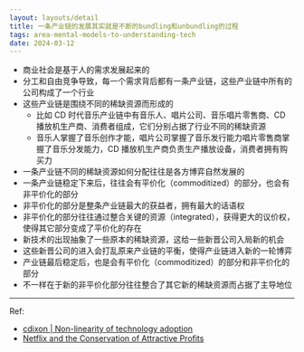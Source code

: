 ```yaml
---
layout: layouts/detail
title: 一条产业链的发展其实就是不断的bundling和unbundling的过程
tags: area-mental-models-to-understanding-tech
date: 2024-03-12
---
```

* 商业社会是基于人的需求发展起来的
* 分工和自由竞争导致，每一个需求背后都有一条产业链，这些产业链中所有的公司构成了一个行业
* 这些产业链是围绕不同的稀缺资源而形成的
  * 比如 CD 时代音乐产业链中有音乐人、唱片公司、音乐唱片零售商、CD 播放机生产商、消费者组成，它们分别占据了行业不同的稀缺资源
  * 音乐人掌握了音乐创作才能，唱片公司掌握了音乐发行能力唱片零售商掌握了音乐分发能力，CD 播放机生产商负责生产播放设备，消费者拥有购买力
* 一条产业链不同的稀缺资源如何分配往往是各方博弈自然发展的
* 一条产业链稳定下来后，往往会有平价化（commoditized）的部分，也会有非平价化的部分
* 非平价化的部分是整条产业链最大的获益者，拥有最大的话语权
* 非平价化的部分往往通过整合关键的资源（integrated），获得更大的议价权，使得其它部分变成了平价化的存在
* 新技术的出现抽象了一些原本的稀缺资源，这给一些新晋公司入局新的机会
* 这些新晋公司的进入会打乱原来产业链的平衡，使得产业链进入新的一轮博弈
* 产业链最后稳定后，也是会有平价化（commoditized）的部分和非平价化的部分
* 不一样在于新的非平价化部分往往整合了其它新的稀缺资源而占据了主导地位

---

Ref:
- <a href="https://cdixon.org/2009/09/10/non-linearity-of-technology-adoption" target="_blank">cdixon | Non-linearity of technology adoption</a>
- <a href="https://stratechery.com/2015/netflix-and-the-conservation-of-attractive-profits/" target="_blank">Netflix and the Conservation of Attractive Profits</a>